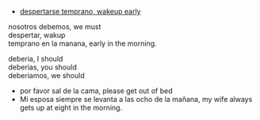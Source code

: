 
* [despertarse temprano, wakeup early](https://www.spanishdict.com/translate/despertarse%20temprano?langFrom=es)

nosotros debemos,            we must  
despertar,                   wakup  
temprano en la manana,       early in the morning.

deberia,    I should  
deberias,   you should  
deberiamos, we should  

* por favor sal de la cama, please get out of bed
* Mi esposa siempre se levanta a las ocho de la mañana, my wife always gets up at eight in the morning.

